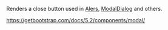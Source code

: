 Renders a close button used in [Alers](~/controls/bootstrap5/Alert), [ModalDialog](~/controls/bootstrap5/ModalDialog) and others. 

<https://getbootstrap.com/docs/5.2/components/modal/>